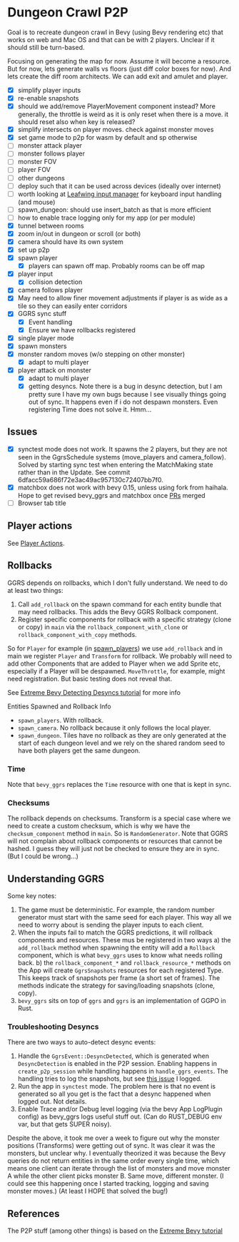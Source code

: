 # Dungeon Crawl P2P

Goal is to recreate dungeon crawl in Bevy (using Bevy rendering etc) that works on web and Mac OS and that can be with 2 players. Unclear if it should still be turn-based.

Focusing on generating the map for now. Assume it will become a resource.
But for now, lets generate walls vs floors (just diff color boxes for now).
And lets create the diff room architects. We can add exit and amulet and player.

- [x] simplify player inputs
- [x] re-enable snapshots
- [x] should we add/remove PlayerMovement component instead? More generally, the throttle is weird as it is only reset when there is a move. it should reset also when key is released?
- [x] simplify intersects on player moves. check against monster moves
- [x] set game mode to p2p for wasm by default and sp otherwise
- [ ] monster attack player
- [ ] monster follows player
- [ ] monster FOV
- [ ] player FOV
- [ ] other dungeons
- [ ] deploy such that it can be used across devices (ideally over internet)
- [ ] worth looking at [Leafwing input manager](https://github.com/Leafwing-Studios/leafwing-input-manager) for keyboard input handling (and mouse)
- [ ] spawn_dungeon: should use insert_batch as that is more efficient
- [ ] how to enable trace logging only for my app (or per module)
- [x] tunnel between rooms
- [x] zoom in/out in dungeon or scroll (or both)
- [x] camera should have its own system
- [x] set up p2p
- [x] spawn player
  - [x] players can spawn off map. Probably rooms can be off map
- [x] player input
  - [x] collision detection
- [x] camera follows player
- [x] May need to allow finer movement adjustments if player is as wide as a tile so they can easily enter corridors
- [x] GGRS sync stuff
  - [x] Event handling
  - [x] Ensure we have rollbacks registered
- [x] single player mode
- [x] spawn monsters
- [x] monster random moves (w/o stepping on other monster)
  - [x] adapt to multi player
- [x] player attack on monster
  - [x] adapt to multi player
  - [x] getting desyncs. Note there is a bug in desync detection, but I am pretty sure I have my own bugs because I see visually things going out of sync. It happens even if i do not despawn monsters. Even registering Time does not solve it. Hmm...

## Issues

- [x] synctest mode does not work. It spawns the 2 players, but they are not seen in the GgrsSchedule systems (move_players and camera_follow). Solved by starting sync test when entering the MatchMaking state rather than in the Update. See commit 6dfacc59a686f72e3ac49ac957130c72407bb7f0.
- [x] matchbox does not work with bevy 0.15, unless using fork from haihala. Hope to get revised bevy_ggrs and matchbox once [PRs](https://github.com/johanhelsing/matchbox/pull/466) merged
- [ ] Browser tab title

## Player actions

See [Player Actions](./src/systems/player_actions/README.md).

## Rollbacks

GGRS depends on rollbacks, which I don't fully understand. We need to do at least two things:

1. Call `add_rollback` on the spawn command for each entity bundle that may need rollbacks. This adds the Bevy GGRS Rollback component.
2. Register specific components for rollback with a specific strategy (clone or copy) in `main` via the `rollback_component_with_clone` or `rollback_component_with_copy` methods.

So for `Player` for example (in [spawn_players](./src/systems/spawn_players.rs)) we use `add_rollback` and in main we register `Player` and `Transform` for rollback. We probably will need to add other Components that are added to Player when we add Sprite etc, especially if a Player will be despawned. `MoveThrottle`, for example, might need registration. But basic testing does not reveal that.

See [Extreme Bevy Detecting Desyncs tutorial](https://johanhelsing.studio/posts/extreme-bevy-desync-detection) for more info

Entities Spawned and Rollback Info

- `spawn_players`. With rollback.
- `spawn_camera`. No rollback because it only follows the local player.
- `spawn_dungeon`. Tiles have no rollback as they are only generated at the start of each dungeon level and we rely on the shared random seed to have both players get the same dungeon.

### Time

Note that `bevy_ggrs` replaces the `Time` resource with one that is kept in sync.

### Checksums

The rollback depends on checksums. Transform is a special case where we need to create a custom checksum, which is why we have the `checksum_component` method in `main`. So is `RandomGenerator`. Note that GGRS will not complain about rollback components or resources that cannot be hashed. I guess they will just not be checked to ensure they are in sync. (But I could be wrong...)

## Understanding GGRS

Some key notes:

1. The game must be deterministic. For example, the random number generator must start with the same seed for each player. This way all we need to worry about is sending the player inputs to each client.
2. When the inputs fail to match the GGRS predictions, it will rollback components and resources. These mus be registered in two ways a) the `add_rollback` method when spawning the entity will add a `Rollback` component, which is what `bevy_ggrs` uses to know what needs rolling back. b) the `rollback_component_*` and `rollback_resource_*` methods on the App will create `GgrsSnapshots` resources for each registered Type. This keeps track of snapshots per frame (a short set of frames). The methods indicate the strategy for saving/loading snapshots (clone, copy).
3. `bevy_ggrs` sits on top of `ggrs` and `ggrs` is an implementation of GGPO in Rust.

### Troubleshooting Desyncs

There are two ways to auto-detect desync events:

1. Handle the `GgrsEvent::DesyncDetected`, which is generated when `DesyncDetection` is enabled in the P2P session. Enabling happens in `create_p2p_session` while handling happens in `handle_ggrs_events`. The handling tries to log the snapshots, but see [this issue](https://github.com/gschup/bevy_ggrs/issues/117) I logged.
2. Run the app in `synctest` mode. The problem here is that no event is generated so all you get is the fact that a desync happened when logged out. Not details.
3. Enable Trace and/or Debug level logging (via the bevy App LogPlugin config) as bevy_ggrs logs useful stuff out. (Can do RUST_DEBUG env var, but that gets SUPER noisy).

Despite the above, it took me over a week to figure out why the monster positions (Transforms) were getting out of sync. It was clear it was the monsters, but unclear why. I eventually theorized it was because the Bevy queries do not return entities in the same order every single time, which means one client can iterate through the list of monsters and move monster A while the other client picks monster B. Same move, different monster. (I could see this happening once I started tracking, logging and saving monster moves.)
(At least I HOPE that solved the bug!)

## References

The P2P stuff (among other things) is based on the [Extreme Bevy tutorial](https://johanhelsing.studio/posts/extreme-bevy)

